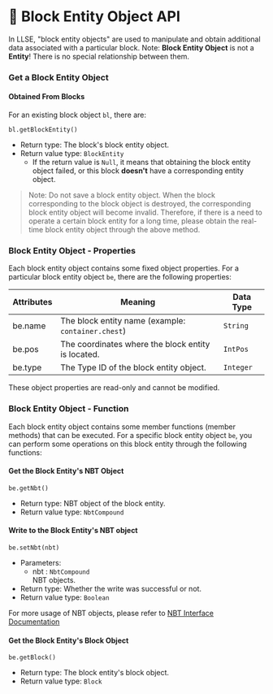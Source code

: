 # 📮 Block Entity Object API

In LLSE, "block entity objects" are used to manipulate and obtain additional data associated with a particular block.
Note: **Block Entity Object** is not a **Entity**! There is no special relationship between them.

### Get a Block Entity Object

#### Obtained From Blocks


For an existing block object `bl`, there are:

`bl.getBlockEntity()` 

- Return type: The block's block entity object.
- Return value type: `BlockEntity`
  - If the return value is `Null`, it means that obtaining the block entity object failed, or this block **doesn't** have a corresponding entity object.

> Note: Do not save a block entity object.
> When the block corresponding to the block object is destroyed, the corresponding block entity object will become invalid. Therefore, if there is a need to operate a certain block entity for a long time, please obtain the real-time block entity object through the above method.




### Block Entity Object - Properties

Each block entity object contains some fixed object properties. For a particular block entity object `be`, there are the following properties:

| Attributes | Meaning                                            | Data Type |
| ---------- | -------------------------------------------------- | --------- |
| be.name    | The block entity name (example: `container.chest`) | `String`  |
| be.pos     | The coordinates where the block entity is located. | `IntPos`  |
| be.type    | The Type ID of the block entity object.            | `Integer` |

These object properties are read-only and cannot be modified.



### Block Entity Object - Function

Each block entity object contains some member functions (member methods) that can be executed. For a specific block entity object `be`, you can perform some operations on this block entity through the following functions:

#### Get the Block Entity's NBT Object 

`be.getNbt()`

- Return type: NBT object of the block entity.
- Return value type: `NbtCompound`



#### Write to the Block Entity's NBT object 

`be.setNbt(nbt)`

- Parameters:
  - nbt : `NbtCompound`  
    NBT objects.
- Return type: Whether the write was successful or not.
- Return value type: `Boolean`

For more usage of NBT objects, please refer to [NBT Interface Documentation](/LLSEPluginDevelopment/NbtAPI/NBT.md)



#### Get the Block Entity's Block Object

`be.getBlock()`

- Return type: The block entity's block object.
- Return value type: `Block`



